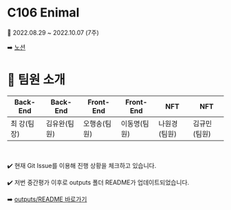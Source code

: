 # C106 Enimal

📢 2022.08.29 ~ 2022.10.07 (7주)

:arrow_right: [노션](https://selective-spectrum-c0a.notion.site/Enimal-09dba286b744472f8854dcf122d9e313)
# 🍯 팀원 소개

|Back-End|Back-End|Front-End|Front-End|NFT|NFT|
|-----|---|---|---|---|---|
|최 강(팀장)|김유완(팀원)|오행송(팀원)|이동명(팀원)|나원경(팀원)|김규민(팀원)|
<br/>




:heavy_check_mark: 현재 Git Issue를 이용해 진행 상황을 체크하고 있습니다.



:heavy_check_mark: 저번 중간평가 이후로 outputs 폴더 README가 업데이트되었습니다.

:arrow_right: [outputs/README 바로가기](outputs/README.md)


